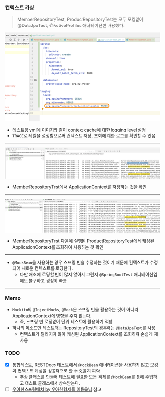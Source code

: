 ### 컨텍스트 캐싱
> MemberRepositoryTest, ProductRepositoryTest는 모두 모킹없이 @DataJpaTest, @ActiveProfiles 애너테이션만 사용했다.

![trace_옵션_추가.png](images/trace_%EC%98%B5%EC%85%98_%EC%B6%94%EA%B0%80.png)
- 테스트용 yml에 이미지와 같이 context cache에 대한 logging level 설정
- `TRACE`로 레벨을 설정함으로써 컨텍스트 저장, 조회에 대한 로그를 확인할 수 있음

---

![MemberRepositoryTest에서_컨텍스트_캐싱.png](images/MemberRepositoryTest%EC%97%90%EC%84%9C_%EC%BB%A8%ED%85%8D%EC%8A%A4%ED%8A%B8_%EC%BA%90%EC%8B%B1.png)
- MemberRepositoryTest에서 ApplicationContext를 저장하는 것을 확인

---

![ProductRepositoryTest에서_캐싱된_컨텍스트_조회.png](images/ProductRepositoryTest%EC%97%90%EC%84%9C_%EC%BA%90%EC%8B%B1%EB%90%9C_%EC%BB%A8%ED%85%8D%EC%8A%A4%ED%8A%B8_%EC%A1%B0%ED%9A%8C.png)
- MemberRepositoryTest 다음에 실행된 ProductRepositoryTest에서 캐싱된 ApplicationContext를 조회하여 사용하는 것 확인

---

- `@MockBean`을 사용하는 경우 스프링 빈을 수정하는 것이기 때문에 컨텍스트가 수정되어 새로운 컨텍스트를 로딩한다. 
  - 다만 애초에 로딩할 빈이 많지 않아서 그런지 `@SpringBootTest` 애너테이션임에도 불구하고 굉장히 빠름
---

### Memo
- `Mockito`의 `@InjectMocks`, `@Mock`은 스프링 빈을 활용하는 것이 아니라 ApplicationContext에 영향을 주지 않는다.
  - 즉, 스프링 빈 로딩없이 단위 테스트에 활용하기 적합
- 하나의 메소드만 테스트하는 RepositoryTest의 경우에는 `@DataJpaTest`를 사용 
  - 컨텍스트가 달라지지 않아 캐싱된 ApplicationContext를 조회하여 손쉽게 재사용

### TODO
- [x] 통합테스트, RESTDocs 테스트에서 `@MockBean` 애너테이션을 사용하지 않고 모킹과 컨텍스트 캐싱을 성공적으로 할 수 있을지 파악
  - 추상 클래스를 만들어 테스트에 필요한 모든 객체를 `@MockBean`를 통해 주입하고 테스트 클래스에서 상속받는다.
- [ ] [우아한스프링배치 by 우아한형제들 이동욱님](https://www.youtube.com/watch?v=_nkJkWVH-mo) 참고
